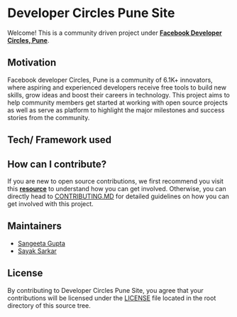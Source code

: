 # Developer Circles Pune Site
Welcome! This is a community driven project under **[Facebook Developer Circles, Pune](https://facebook.com/groups/DevCPune/)**.

## Motivation
Facebook developer Circles, Pune is a community of 6.1K+ innovators, where aspiring and experienced developers receive free tools to build new skills, grow ideas and boost their careers in technology. This project aims to help community members get started at working with open source projects as well as serve as platform  to highlight the major milestones and success stories from the community. 

## Tech/ Framework used 

## How can I contribute?
If you are new to open source contributions, we first recommend you visit this **[resource](https://github.com/firstcontributions/first-contributions)** to understand how you can get involved. Otherwise, you can directly head to [CONTRIBUTING.MD](https://github.com/devcpune/devcpune.github.io/blob/master/CONTRIBUTING.md) for detailed guidelines on how you can get involved with this project. 

## Maintainers 
* [Sangeeta Gupta](https://github.com/sangeetaguptaOnc2068/)
* [Sayak Sarkar](https://github.com/sayak-sarkar/)

## License 
By contributing to Developer Circles Pune Site, you agree that your contributions will be licensed under the [LICENSE](https://github.com/devcpune/devcpune.github.io/edit/master/LICENSE)  file located in the root directory of this source tree.

